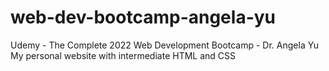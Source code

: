 # web-dev-bootcamp-angela-yu
Udemy - The Complete 2022 Web Development Bootcamp - Dr. Angela Yu
My personal website with intermediate HTML and CSS